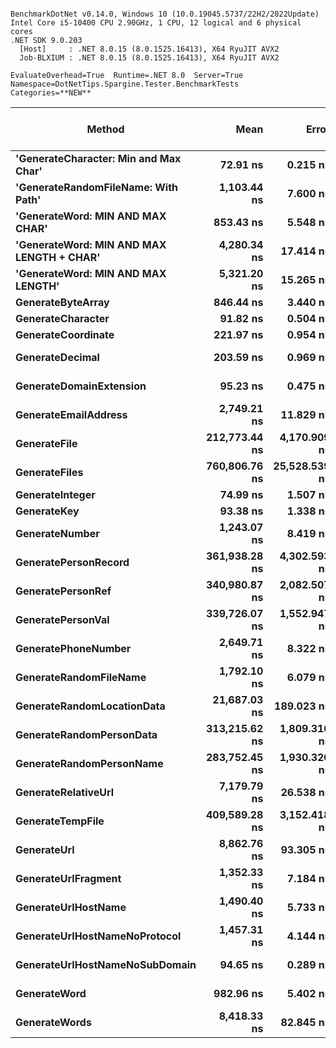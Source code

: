 ```

BenchmarkDotNet v0.14.0, Windows 10 (10.0.19045.5737/22H2/2022Update)
Intel Core i5-10400 CPU 2.90GHz, 1 CPU, 12 logical and 6 physical cores
.NET SDK 9.0.203
  [Host]     : .NET 8.0.15 (8.0.1525.16413), X64 RyuJIT AVX2
  Job-BLXIUM : .NET 8.0.15 (8.0.1525.16413), X64 RyuJIT AVX2

EvaluateOverhead=True  Runtime=.NET 8.0  Server=True  
Namespace=DotNetTips.Spargine.Tester.BenchmarkTests  Categories=**NEW**  

```
| Method                                    | Mean          | Error         | StdDev        | StdErr       | Median        | Min           | Q1            | Q3            | Max           | Op/s         | CI99.9% Margin | Iterations | Kurtosis | MValue | Skewness | Rank | LogicalGroup | Baseline | Code Size | Completed Work Items | Lock Contentions | Gen0   | Exceptions | Allocated |
|------------------------------------------ |--------------:|--------------:|--------------:|-------------:|--------------:|--------------:|--------------:|--------------:|--------------:|-------------:|---------------:|-----------:|---------:|-------:|---------:|-----:|------------- |--------- |----------:|---------------------:|-----------------:|-------:|-----------:|----------:|
| **&#39;GenerateCharacter: Min and Max Char&#39;**     |      **72.91 ns** |      **0.215 ns** |      **0.191 ns** |     **0.051 ns** |      **72.90 ns** |      **72.64 ns** |      **72.75 ns** |      **73.01 ns** |      **73.25 ns** | **13,716,245.2** |       **6.975 ns** |      **14.00** |    **1.925** |  **2.000** |   **0.2545** |    **1** | *****            | **No**       |     **414 B** |                    **-** |                **-** |      **-** |          **-** |         **-** |
| **&#39;GenerateRandomFileName: With Path&#39;**       |   **1,103.44 ns** |      **7.600 ns** |      **6.346 ns** |     **1.760 ns** |   **1,102.91 ns** |   **1,090.64 ns** |   **1,100.14 ns** |   **1,107.93 ns** |   **1,112.70 ns** |    **906,254.9** |       **5.620 ns** |      **13.00** |    **2.105** |  **2.000** |  **-0.2903** |    **7** | *****            | **No**       |   **3,042 B** |                    **-** |                **-** | **0.0019** |          **-** |     **296 B** |
| **&#39;GenerateWord: MIN AND MAX CHAR&#39;**          |     **853.43 ns** |      **5.548 ns** |      **4.918 ns** |     **1.314 ns** |     **853.62 ns** |     **844.70 ns** |     **850.39 ns** |     **856.08 ns** |     **863.12 ns** |  **1,171,737.6** |       **6.343 ns** |      **14.00** |    **2.260** |  **2.000** |   **0.1408** |    **5** | *****            | **No**       |   **1,049 B** |                    **-** |                **-** |      **-** |          **-** |      **48 B** |
| **&#39;GenerateWord: MIN AND MAX LENGTH + CHAR&#39;** |   **4,280.34 ns** |     **17.414 ns** |     **15.437 ns** |     **4.126 ns** |   **4,278.68 ns** |   **4,250.84 ns** |   **4,268.92 ns** |   **4,291.42 ns** |   **4,306.09 ns** |    **233,626.1** |       **4.937 ns** |      **14.00** |    **1.931** |  **2.000** |  **-0.0847** |   **14** | *****            | **No**       |   **1,596 B** |                    **-** |                **-** |      **-** |          **-** |     **268 B** |
| **&#39;GenerateWord: MIN AND MAX LENGTH&#39;**        |   **5,321.20 ns** |     **15.265 ns** |     **14.279 ns** |     **3.687 ns** |   **5,316.87 ns** |   **5,301.73 ns** |   **5,313.10 ns** |   **5,329.91 ns** |   **5,354.17 ns** |    **187,927.6** |       **5.657 ns** |      **15.00** |    **2.575** |  **2.000** |   **0.5914** |   **15** | *****            | **No**       |   **1,905 B** |                    **-** |                **-** |      **-** |          **-** |     **269 B** |
| **GenerateByteArray**                         |     **846.44 ns** |      **3.440 ns** |      **3.050 ns** |     **0.815 ns** |     **845.91 ns** |     **841.54 ns** |     **844.22 ns** |     **847.88 ns** |     **852.07 ns** |  **1,181,416.5** |       **6.592 ns** |      **14.00** |    **1.894** |  **2.000** |   **0.3158** |    **5** | *****            | **No**       |        **NA** |                    **-** |                **-** | **0.0124** |          **-** |    **1144 B** |
| **GenerateCharacter**                         |      **91.82 ns** |      **0.504 ns** |      **0.446 ns** |     **0.119 ns** |      **91.86 ns** |      **91.16 ns** |      **91.36 ns** |      **92.18 ns** |      **92.48 ns** | **10,891,274.0** |       **6.940 ns** |      **14.00** |    **1.470** |  **2.000** |  **-0.2110** |    **2** | *****            | **No**       |     **417 B** |                    **-** |                **-** |      **-** |          **-** |         **-** |
| **GenerateCoordinate**                        |     **221.97 ns** |      **0.954 ns** |      **0.846 ns** |     **0.226 ns** |     **222.05 ns** |     **220.81 ns** |     **221.42 ns** |     **222.36 ns** |     **223.49 ns** |  **4,505,081.7** |       **6.887 ns** |      **14.00** |    **1.919** |  **2.000** |   **0.2023** |    **4** | *****            | **No**       |     **467 B** |                    **-** |                **-** |      **-** |          **-** |         **-** |
| **GenerateDecimal**                           |     **203.59 ns** |      **0.969 ns** |      **0.906 ns** |     **0.234 ns** |     **203.72 ns** |     **202.04 ns** |     **202.75 ns** |     **204.44 ns** |     **204.73 ns** |  **4,911,897.7** |       **7.383 ns** |      **15.00** |    **1.467** |  **2.000** |  **-0.2888** |    **3** | *****            | **No**       |   **4,345 B** |                    **-** |                **-** |      **-** |          **-** |         **-** |
| **GenerateDomainExtension**                   |      **95.23 ns** |      **0.475 ns** |      **0.444 ns** |     **0.115 ns** |      **95.19 ns** |      **94.50 ns** |      **95.03 ns** |      **95.52 ns** |      **96.02 ns** | **10,500,428.2** |       **7.443 ns** |      **15.00** |    **2.049** |  **2.000** |   **0.0563** |    **2** | *****            | **No**       |   **2,346 B** |                    **-** |                **-** |      **-** |          **-** |         **-** |
| **GenerateEmailAddress**                      |   **2,749.21 ns** |     **11.829 ns** |     **11.065 ns** |     **2.857 ns** |   **2,750.35 ns** |   **2,735.34 ns** |   **2,737.82 ns** |   **2,756.86 ns** |   **2,767.22 ns** |    **363,740.6** |       **6.072 ns** |      **15.00** |    **1.455** |  **2.000** |   **0.1206** |   **13** | *****            | **No**       |   **4,192 B** |                    **-** |                **-** |      **-** |          **-** |     **347 B** |
| **GenerateFile**                              | **212,773.44 ns** |  **4,170.909 ns** |  **3,697.402 ns** |   **988.172 ns** | **212,553.36 ns** | **207,608.23 ns** | **210,789.75 ns** | **214,683.50 ns** | **219,891.53 ns** |      **4,699.8** |    **-487.086 ns** |      **14.00** |    **2.103** |  **2.000** |   **0.4068** |   **20** | *****            | **No**       |     **956 B** |                    **-** |                **-** |      **-** |          **-** |    **9672 B** |
| **GenerateFiles**                             | **760,806.76 ns** | **25,528.539 ns** | **72,834.364 ns** | **7,512.291 ns** | **732,912.84 ns** | **683,549.85 ns** | **705,956.25 ns** | **811,063.67 ns** | **986,617.72 ns** |      **1,314.4** |  **-3,709.146 ns** |      **94.00** |    **3.627** |  **2.727** |   **1.1748** |   **26** | *****            | **No**       |   **3,499 B** |                    **-** |                **-** |      **-** |          **-** |   **19841 B** |
| **GenerateInteger**                           |      **74.99 ns** |      **1.507 ns** |      **1.851 ns** |     **0.395 ns** |      **74.12 ns** |      **72.79 ns** |      **73.27 ns** |      **76.94 ns** |      **77.28 ns** | **13,334,674.0** |      **10.803 ns** |      **22.00** |    **1.044** |  **2.000** |   **0.1381** |    **1** | *****            | **No**       |     **403 B** |                    **-** |                **-** |      **-** |          **-** |         **-** |
| **GenerateKey**                               |      **93.38 ns** |      **1.338 ns** |      **1.252 ns** |     **0.323 ns** |      **92.83 ns** |      **91.46 ns** |      **92.53 ns** |      **94.40 ns** |      **95.45 ns** | **10,709,074.0** |       **7.338 ns** |      **15.00** |    **1.634** |  **2.000** |   **0.3236** |    **2** | *****            | **No**       |     **123 B** |                    **-** |                **-** | **0.0010** |          **-** |      **88 B** |
| **GenerateNumber**                            |   **1,243.07 ns** |      **8.419 ns** |      **7.875 ns** |     **2.033 ns** |   **1,241.15 ns** |   **1,232.92 ns** |   **1,236.62 ns** |   **1,246.67 ns** |   **1,258.19 ns** |    **804,456.9** |       **6.483 ns** |      **15.00** |    **2.018** |  **2.000** |   **0.5518** |    **8** | *****            | **No**       |   **1,676 B** |                    **-** |                **-** |      **-** |          **-** |      **48 B** |
| **GeneratePersonRecord**                      | **361,938.28 ns** |  **4,302.593 ns** |  **4,024.648 ns** | **1,039.160 ns** | **361,382.74 ns** | **356,779.22 ns** | **358,598.05 ns** | **364,147.09 ns** | **370,927.42 ns** |      **2,762.9** |    **-512.080 ns** |      **15.00** |    **2.355** |  **2.000** |   **0.6188** |   **24** | *****            | **No**       |        **NA** |                    **-** |                **-** |      **-** |          **-** |    **4878 B** |
| **GeneratePersonRef**                         | **340,980.87 ns** |  **2,082.507 ns** |  **1,738.988 ns** |   **482.308 ns** | **341,385.74 ns** | **337,986.62 ns** | **340,179.98 ns** | **342,235.84 ns** | **343,427.98 ns** |      **2,932.7** |    **-234.654 ns** |      **13.00** |    **1.835** |  **2.000** |  **-0.5292** |   **23** | *****            | **No**       |        **NA** |                    **-** |                **-** |      **-** |          **-** |    **4475 B** |
| **GeneratePersonVal**                         | **339,726.07 ns** |  **1,552.947 ns** |  **1,376.647 ns** |   **367.924 ns** | **339,513.94 ns** | **337,426.34 ns** | **339,100.16 ns** | **340,042.66 ns** | **342,355.35 ns** |      **2,943.5** |    **-176.962 ns** |      **14.00** |    **2.495** |  **2.000** |   **0.4590** |   **23** | *****            | **No**       |        **NA** |                    **-** |                **-** |      **-** |          **-** |    **5099 B** |
| **GeneratePhoneNumber**                       |   **2,649.71 ns** |      **8.322 ns** |      **6.950 ns** |     **1.927 ns** |   **2,650.85 ns** |   **2,637.05 ns** |   **2,645.35 ns** |   **2,652.96 ns** |   **2,660.48 ns** |    **377,400.2** |       **5.536 ns** |      **13.00** |    **2.030** |  **2.000** |  **-0.2797** |   **12** | *****            | **No**       |   **5,482 B** |                    **-** |                **-** |      **-** |          **-** |     **216 B** |
| **GenerateRandomFileName**                    |   **1,792.10 ns** |      **6.079 ns** |      **5.389 ns** |     **1.440 ns** |   **1,794.32 ns** |   **1,783.74 ns** |   **1,787.16 ns** |   **1,795.47 ns** |   **1,801.81 ns** |    **558,004.5** |       **6.280 ns** |      **14.00** |    **1.653** |  **2.000** |  **-0.0474** |   **11** | *****            | **No**       |   **3,209 B** |                    **-** |                **-** | **0.0038** |          **-** |     **368 B** |
| **GenerateRandomLocationData**                |  **21,687.03 ns** |    **189.023 ns** |    **167.564 ns** |    **44.783 ns** |  **21,662.76 ns** |  **21,460.31 ns** |  **21,559.99 ns** |  **21,764.20 ns** |  **22,026.64 ns** |     **46,110.5** |     **-15.392 ns** |      **14.00** |    **1.992** |  **2.000** |   **0.4967** |   **19** | *****            | **No**       |   **6,045 B** |                    **-** |                **-** |      **-** |          **-** |     **405 B** |
| **GenerateRandomPersonData**                  | **313,215.62 ns** |  **1,809.310 ns** |  **1,603.906 ns** |   **428.662 ns** | **312,876.64 ns** | **311,016.63 ns** | **312,355.92 ns** | **313,713.46 ns** | **316,363.50 ns** |      **3,192.7** |    **-207.331 ns** |      **14.00** |    **2.366** |  **2.000** |   **0.6634** |   **22** | *****            | **No**       |  **11,781 B** |                    **-** |                **-** |      **-** |          **-** |    **1152 B** |
| **GenerateRandomPersonName**                  | **283,752.45 ns** |  **1,930.320 ns** |  **1,611.905 ns** |   **447.062 ns** | **283,390.11 ns** | **281,512.18 ns** | **282,627.08 ns** | **284,303.39 ns** | **286,976.98 ns** |      **3,524.2** |    **-217.031 ns** |      **13.00** |    **2.135** |  **2.000** |   **0.6339** |   **21** | *****            | **No**       |   **4,941 B** |                    **-** |                **-** |      **-** |          **-** |     **336 B** |
| **GenerateRelativeUrl**                       |   **7,179.79 ns** |     **26.538 ns** |     **22.161 ns** |     **6.146 ns** |   **7,177.41 ns** |   **7,145.97 ns** |   **7,169.53 ns** |   **7,181.66 ns** |   **7,233.93 ns** |    **139,279.9** |       **3.427 ns** |      **13.00** |    **3.377** |  **2.000** |   **0.8780** |   **16** | *****            | **No**       |   **1,257 B** |                    **-** |                **-** | **0.0153** |          **-** |    **1473 B** |
| **GenerateTempFile**                          | **409,589.28 ns** |  **3,152.418 ns** |  **2,461.200 ns** |   **710.487 ns** | **409,695.04 ns** | **405,448.07 ns** | **407,738.68 ns** | **410,890.94 ns** | **414,469.07 ns** |      **2,441.5** |    **-349.244 ns** |      **12.00** |    **2.206** |  **2.000** |   **0.2539** |   **25** | *****            | **No**       |     **878 B** |                    **-** |                **-** |      **-** |          **-** |    **4680 B** |
| **GenerateUrl**                               |   **8,862.76 ns** |     **93.305 ns** |     **82.712 ns** |    **22.106 ns** |   **8,833.79 ns** |   **8,767.50 ns** |   **8,802.16 ns** |   **8,911.06 ns** |   **9,042.77 ns** |    **112,831.7** |      **-4.053 ns** |      **14.00** |    **2.258** |  **2.000** |   **0.7214** |   **18** | *****            | **No**       |   **5,551 B** |                    **-** |                **-** | **0.0153** |          **-** |    **1948 B** |
| **GenerateUrlFragment**                       |   **1,352.33 ns** |      **7.184 ns** |      **6.720 ns** |     **1.735 ns** |   **1,353.65 ns** |   **1,339.59 ns** |   **1,347.51 ns** |   **1,357.95 ns** |   **1,360.88 ns** |    **739,466.9** |       **6.632 ns** |      **15.00** |    **1.781** |  **2.000** |  **-0.2587** |    **9** | *****            | **No**       |   **1,827 B** |                    **-** |                **-** |      **-** |          **-** |     **152 B** |
| **GenerateUrlHostName**                       |   **1,490.40 ns** |      **5.733 ns** |      **4.787 ns** |     **1.328 ns** |   **1,491.95 ns** |   **1,479.99 ns** |   **1,488.31 ns** |   **1,493.10 ns** |   **1,496.57 ns** |    **670,960.1** |       **5.836 ns** |      **13.00** |    **2.401** |  **2.000** |  **-0.6547** |   **10** | *****            | **No**       |   **4,232 B** |                    **-** |                **-** | **0.0019** |          **-** |     **255 B** |
| **GenerateUrlHostNameNoProtocol**             |   **1,457.31 ns** |      **4.144 ns** |      **3.673 ns** |     **0.982 ns** |   **1,457.18 ns** |   **1,450.76 ns** |   **1,455.61 ns** |   **1,459.89 ns** |   **1,463.42 ns** |    **686,196.2** |       **6.509 ns** |      **14.00** |    **2.164** |  **2.000** |  **-0.1485** |   **10** | *****            | **No**       |   **4,004 B** |                    **-** |                **-** |      **-** |          **-** |     **170 B** |
| **GenerateUrlHostNameNoSubDomain**            |      **94.65 ns** |      **0.289 ns** |      **0.257 ns** |     **0.069 ns** |      **94.65 ns** |      **94.31 ns** |      **94.43 ns** |      **94.80 ns** |      **95.21 ns** | **10,565,072.3** |       **6.966 ns** |      **14.00** |    **2.257** |  **2.000** |   **0.4271** |    **2** | *****            | **No**       |   **2,346 B** |                    **-** |                **-** |      **-** |          **-** |         **-** |
| **GenerateWord**                              |     **982.96 ns** |      **5.402 ns** |      **4.788 ns** |     **1.280 ns** |     **983.37 ns** |     **974.57 ns** |     **979.10 ns** |     **985.68 ns** |     **992.27 ns** |  **1,017,338.8** |       **6.360 ns** |      **14.00** |    **2.105** |  **2.000** |   **0.0109** |    **6** | *****            | **No**       |   **1,075 B** |                    **-** |                **-** |      **-** |          **-** |      **48 B** |
| **GenerateWords**                             |   **8,418.33 ns** |     **82.845 ns** |     **73.440 ns** |    **19.628 ns** |   **8,415.61 ns** |   **8,295.99 ns** |   **8,370.45 ns** |   **8,463.30 ns** |   **8,548.38 ns** |    **118,788.5** |      **-2.814 ns** |      **14.00** |    **1.927** |  **2.000** |   **0.1464** |   **17** | *****            | **No**       |   **3,918 B** |                    **-** |                **-** |      **-** |          **-** |     **877 B** |
